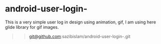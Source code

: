 # android-user-login-
This is a very simple user log in design using animation, gif, I am using here glide library for gif images. 

>> git@github.com:sazibislam/android-user-login-.git
